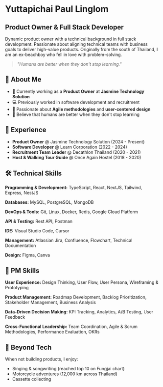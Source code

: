 # Yuttapichai Paul Linglom
## Product Owner & Full Stack Developer

Dynamic product owner with a technical background in full stack development. Passionate about aligning technical teams with business goals to deliver high-value products. Originally from the south of Thailand, I am an ex-beachboy who fell in love with problem-solving.

> *"Humans are better when they don't stop learning."*

## 🚀 About Me

- 🔭 Currently working as a **Product Owner** at **Jasmine Technology Solution**
- 💻 Previously worked in software development and recruitment
- 🌱 Passionate about **Agile methodologies** and **user-centered design**
- 🎯 Believe that humans are better when they don't stop learning


## 💼 Experience

- **Product Owner** @ Jasmine Technology Solution (2024 - Present)
- **Software Developer** @ Learn Corporation (2022 - 2024)
- **Recruitment Team Leader** @ Decathlon Thailand (2020 - 2021)
- **Host & Walking Tour Guide** @ Once Again Hostel (2018 - 2020)


## 🛠️ Technical Skills

**Programming & Development:**
TypeScript, React, NextJS, Tailwind, Express, NestJS

**Databases:**
MySQL, PostgreSQL, MongoDB

**DevOps & Tools:**
Git, Linux, Docker, Redis, Google Cloud Platform

**API & Testing:**
Rest API, Postman

**IDE:**
Visual Studio Code, Cursor

**Management:**
Atlassian Jira, Confluence, Flowchart, Technical Documentation

**Design:**
Figma, Canva

## 🧠 PM Skills

**User Experience:**
Design Thinking, User Flow, User Persona, Wireframing & Prototyping

**Product Management:**
Roadmap Development, Backlog Prioritization, Stakeholder Management, Business Analysis

**Data-Driven Decision Making:**
KPI Tracking, Analytics, A/B Testing, User Feedback

**Cross-Functional Leadership:**
Team Coordination, Agile & Scrum Methodologies, Performance Evaluation, OKRs

## 🎵 Beyond Tech

When not building products, I enjoy:

- Singing & songwriting (reached top 10 on Fungjai chart)
- Motorcycle adventures (12,000 km across Thailand)
- Cassette collecting

